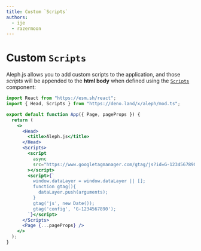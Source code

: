 ```yaml
---
title: Custom `Scripts`
authors:
  - ije
  - razermoon
---
```


# Custom `Scripts`

Aleph.js allows you to add custom scripts to the application, and those _scripts_ will be appended to the **html body** when defined using the [`Scripts`](/docs/api-reference/mod.ts#Scripts) component:

```jsx
import React from "https://esm.sh/react";
import { Head, Scripts } from "https://deno.land/x/aleph/mod.ts";

export default function App({ Page, pageProps }) {
  return (
    <>
      <Head>
        <title>Aleph.js</title>
      </Head>
      <Scripts>
        <script
          async
          src="https://www.googletagmanager.com/gtag/js?id=G-1234567890"
        ></script>
        <script>{`
          window.dataLayer = window.dataLayer || [];
          function gtag(){
            dataLayer.push(arguments);
          }
          gtag('js', new Date());
          gtag('config', 'G-1234567890');
        `}</script>
      </Scripts>
      <Page {...pageProps} />
    </>
  );
}
```
